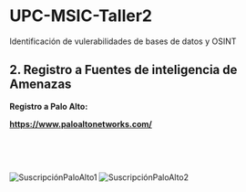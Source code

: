 # UPC-MSIC-Taller2
Identificación de vulerabilidades de bases de datos y OSINT

<h2><strong>2. Registro a Fuentes de inteligencia de Amenazas</strong></h2>
<p><strong>Registro a Palo Alto:&nbsp;</strong></p>
<p><strong><a href="https://www.paloaltonetworks.com/">https://www.paloaltonetworks.com/</a></strong></p>
<p>&nbsp;</p>
<p>&nbsp;</p>

![SuscripciónPaloAlto1](https://user-images.githubusercontent.com/50051518/57171682-37eca880-6ddc-11e9-9d77-83d535d631b5.JPG)
![SuscripciónPaloAlto2](https://user-images.githubusercontent.com/50051518/57171687-463ac480-6ddc-11e9-8b79-3b992d06004c.JPG)
